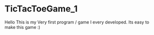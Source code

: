 # TicTacToeGame_1
Hello This is my Very first program / game I every developed. Its easy to make this game :)
